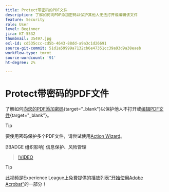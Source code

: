 ```yaml
---
title: Protect带密码的PDF文件
description: 了解如何向PDF添加密码以保护其他人无法打开或编辑该文件
feature: Security
role: User
level: Beginner
jira: KT-5532
thumbnail: 35497.jpg
exl-id: cd535ccc-cd5b-4643-88dd-a9a3c1d26691
source-git-commit: 51d1a59999a7132cb6e47351cc39a93d9a38eaeb
workflow-type: tm+mt
source-wordcount: '91'
ht-degree: 2%

---
```


# Protect带密码的PDF文件

了解如何[向您的PDF添加密码](https://www.adobe.com/acrobat/online/password-protect-pdf.html){target="_blank"}以保护他人不打开或[编辑PDF文件](https://www.adobe.com/acrobat/online/pdf-editor.html){target="_blank"}。

>[!TIP]
>
>要使用密码保护多个PDF文件，请尝试使用[Action Wizard](../advanced-tasks/action.md)。

[!BADGE 组织影响]
信息保护、风险管理

>[!VIDEO](https://video.tv.adobe.com/v/3409642?quality=12&learn=on&hidetitle=true&captions=chi_hans)

>[!TIP]
>
>此视频是Experience League上免费提供的播放列表[“开始使用Adobe Acrobat”](https://experienceleague.adobe.com/zh-hans/playlists/acrobat-get-started-business-users)的一部分！